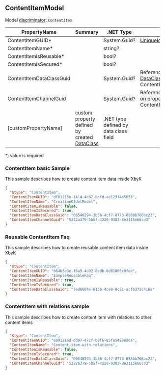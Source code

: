 <!-- generated file with tool "Kentico.Xperience.UMT.DocUtils" - edited through template "UmtModel.cshtml" -->
## ContentItemModel
Model [discriminator](../UmtModel.md#discriminator): `ContentItem`

|PropertyName|Summary|.NET Type|Notes|
|---|---|---|---|
|ContentItemGUID\*||System.Guid?|[UniqueId](../UmtModel.md#UniqueId)|
|ContentItemName\*||string?||
|ContentItemIsReusable\*||bool?||
|ContentItemIsSecured\*||bool?||
|ContentItemDataClassGuid||System.Guid?|Reference to [DataClassInfo](../References.md#DataClassInfo) on property ContentItemContentTypeID|
|ContentItemChannelGuid||System.Guid?|Reference to [ChannelInfo](../References.md#ChannelInfo) on property ContentItemChannelID|
|[customPropertyName]|custom property defined by created [DataClass](./DataClassModel.md)|.NET type defined by data class field||

<p>*) value is required</p>


### ContentItem basic Sample
This sample describes how to create content item data inside XbyK
```json
{
  "$type": "ContentItem",
  "ContentItemGUID": "df81215e-1414-4d87-befd-ae123f4e5653",
  "ContentItemName": "CreationOfUmtModel",
  "ContentItemIsReusable": false,
  "ContentItemIsSecured": true,
  "ContentItemDataClassGuid": "06540294-3b56-4cf7-8773-088bb766ac23",
  "ContentItemChannelGuid": "5322a379-5b5f-4220-9383-8e3115e66cd3"
}
```

### Reusable ContentItem Faq
This sample describes how to create reusable content item data inside XbyK
```json
{
  "$type": "ContentItem",
  "ContentItemGUID": "b64b3e3e-f5a9-4d02-8cdb-6d81805c0fee",
  "ContentItemName": "SampleReusableFaq",
  "ContentItemIsReusable": true,
  "ContentItemIsSecured": true,
  "ContentItemDataClassGuid": "7ed6604e-613b-4ce0-8c21-acfb372c416a"
}
```

### ContentItem with relations sample
This sample describes how to create content item with relations to other content items
```json
{
  "$type": "ContentItem",
  "ContentItemGUID": "e09121ad-dd97-472f-b8f6-85fe5428ed6a",
  "ContentItemName": "Content-item-with-relations",
  "ContentItemIsReusable": false,
  "ContentItemIsSecured": true,
  "ContentItemDataClassGuid": "06540294-3b56-4cf7-8773-088bb766ac23",
  "ContentItemChannelGuid": "5322a379-5b5f-4220-9383-8e3115e66cd3"
}
```
